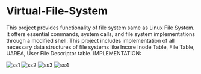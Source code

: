 # Virtual-File-System
This project provides functionality of file system same as Linux File System. It offers essential commands, system calls, and file system implementations through a modified shell. This project includes implementation of all necessary data structures of file systems like Incore Inode Table, File Table, UAREA, User File Descriptor table.
IMPLEMENTATION:

![ss1](https://user-images.githubusercontent.com/93419528/187506774-ab931478-b418-4777-a546-c908b88ef3a9.png)
![ss2](https://user-images.githubusercontent.com/93419528/187506907-7118d4df-685b-4d2e-bf94-0d95089835c9.png)
![ss3](https://user-images.githubusercontent.com/93419528/187506931-bfa7be60-bd47-4dd3-90b2-647dca537bf0.png)
![ss4](https://user-images.githubusercontent.com/93419528/187506961-3d309bd4-1401-4748-8b79-e9a933f2fe0a.png)
